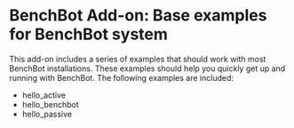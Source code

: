 # BenchBot Add-on: Base examples for BenchBot system

This add-on includes a series of examples that should work with most BenchBot installations. These examples should help you quickly get up and running with BenchBot. The following examples are included:

- hello_active
- hello_benchbot
- hello_passive
